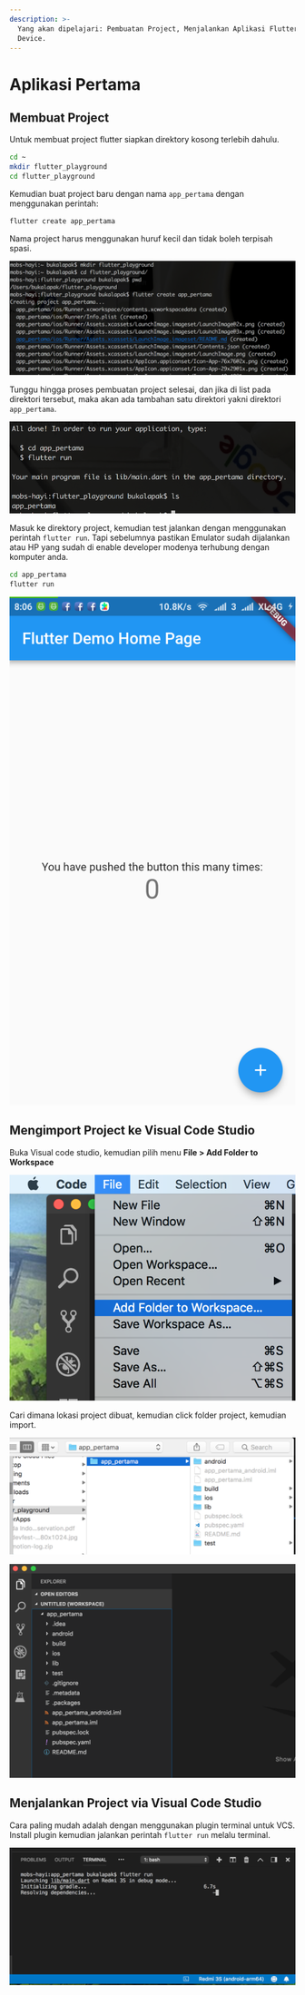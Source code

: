 ```yaml
---
description: >-
  Yang akan dipelajari: Pembuatan Project, Menjalankan Aplikasi Flutter ke
  Device.
---
```


# Aplikasi Pertama



## Membuat Project

Untuk membuat project flutter siapkan direktory kosong terlebih dahulu.

```bash
cd ~
mkdir flutter_playground
cd flutter_playground
```

Kemudian buat project baru dengan nama `app_pertama` dengan menggunakan perintah:

```bash
flutter create app_pertama
```

Nama project harus menggunakan huruf kecil dan tidak boleh terpisah spasi.

![Membuat Project Baru.](.gitbook/assets/image.png)

  
Tunggu hingga proses pembuatan project selesai, dan jika di list pada direktori tersebut, maka akan ada tambahan satu direktori yakni direktori `app_pertama`.

![](.gitbook/assets/image%20%281%29.png)

  
Masuk ke direktory project, kemudian test jalankan dengan menggunakan perintah `flutter run`. Tapi sebelumnya pastikan Emulator sudah dijalankan atau HP yang sudah di enable developer modenya terhubung dengan komputer anda.

```bash
cd app_pertama
flutter run
```

![Contoh hasil run.](.gitbook/assets/screen.png)

## Mengimport Project ke Visual Code Studio

Buka Visual code studio, kemudian pilih menu **File &gt; Add Folder to Workspace**

![](.gitbook/assets/image%20%282%29.png)

Cari dimana lokasi project dibuat, kemudian click folder project, kemudian import.

![](.gitbook/assets/image%20%283%29.png)

![](.gitbook/assets/image%20%284%29.png)

## Menjalankan Project via Visual Code Studio

Cara paling mudah adalah dengan menggunakan plugin terminal untuk VCS. Install plugin kemudian jalankan perintah `flutter run` melalu terminal.

![](.gitbook/assets/image%20%285%29.png)




